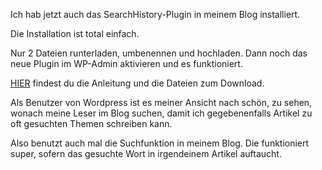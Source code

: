 <!--
.. title: SearchHistory-Plugin
.. slug: 78-searchhistory-plugin
.. date: 2007-04-13 19:29:00
.. tags: In eigener Sache,Wordpress
.. description: 
.. type: text
-->

Ich hab jetzt auch das SearchHistory-Plugin in meinem Blog installiert.
<!-- TEASER_END -->

Die Installation ist total einfach.

Nur 2 Dateien runterladen, umbenennen und hochladen.
Dann noch das neue Plugin im WP-Admin aktivieren und es funktioniert.

[HIER](http://linux.linux.dk/projects/searchhistory/) findest du die Anleitung und die Dateien zum Download.

Als Benutzer von Wordpress ist es meiner Ansicht nach schön, zu sehen, wonach meine Leser im Blog suchen, damit ich gegebenenfalls Artikel zu oft gesuchten Themen schreiben kann.

Also benutzt auch mal die Suchfunktion in meinem Blog.
Die funktioniert super, sofern das gesuchte Wort in irgendeinem Artikel auftaucht.
